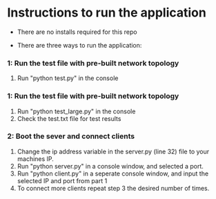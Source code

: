 # Instructions to run the application

* There are no installs required for this repo

* There are three ways to run the application: 

### 1: Run the test file with pre-built network topology

1. Run "python test.py" in the console
### 1: Run the test file with pre-built network topology

1. Run "python test_large.py" in the console
2. Check the test.txt file for test results

### 2: Boot the sever and connect clients 

1. Change the ip address variable in the server.py (line 32) file to your machines IP.
2. Run "python server.py" in a console window, and selected a port.
3. Run "python client.py" in a seperate console window, and input the selected IP and port from part 1
4. To connect more clients repeat step 3 the desired number of times.
